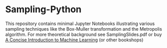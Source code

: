 # Sampling-Python
This repository contains minimal Jupyter Notebooks illustrating various sampling techniques like the Box-Muller transformation and the Metropolis algorithm. For more theoretical background see SamplingSlides.pdf or buy  [A Concise Introduction to Machine Learning](https://www.amazon.com/gp/product/0815384106/ref=dbs_a_def_rwt_bibl_vppi_i0) (or other bookshops)
